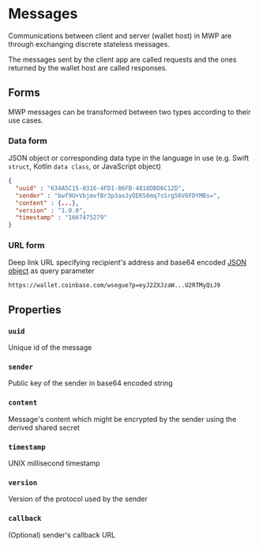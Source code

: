 # Messages

Communications between client and server (wallet host) in MWP are through exchanging discrete stateless messages.

The messages sent by the client app are called requests and the ones returned by the wallet host are called responses.

## Forms

MWP messages can be transformed between two types according to their use cases.

### Data form

JSON object or corresponding data type in the language in use (e.g. Swift `struct`, Kotlin `data class`, or JavaScript object)

```json
{
  "uuid" : "634A5C15-0316-4FD1-86FB-4818DBD6C12D",
  "sender" : "bwf9U+VbjmvfBr3p3aoJyOEKS6mq7sSrg56V6FDYMBs=",
  "content" : {...},
  "version" : "1.0.0",
  "timestamp" : "1667475279"
}
```

### URL form

Deep link URL specifying recipient's address and base64 encoded [JSON object](#data-form) as query parameter

`https://wallet.coinbase.com/wsegue?p=eyJ2ZXJzaW...U2RTMyQiJ9`


## Properties

### `uuid`
Unique id of the message

### `sender` 
Public key of the sender in base64 encoded string

### `content`
Message's content which might be encrypted by the sender using the derived shared secret

### `timestamp`
UNIX millisecond timestamp

### `version`
Version of the protocol used by the sender

### `callback`
(Optional) sender's callback URL